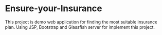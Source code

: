# Ensure-your-Insurance
This project is demo web application for finding the most suitable insurance plan. 
Using JSP, Bootstrap and Glassfish server for implement this project.
